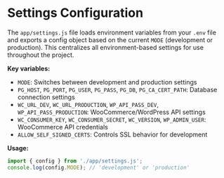 # Settings Configuration

The `app/settings.js` file loads environment variables from your `.env` file and exports a config object based on the current `MODE` (development or production). This centralizes all environment-based settings for use throughout the project.

**Key variables:**
- `MODE`: Switches between development and production settings
- `PG_HOST`, `PG_PORT`, `PG_USER`, `PG_PASS`, `PG_DB`, `PG_CA_CERT_PATH`: Database connection settings
- `WC_URL_DEV`, `WC_URL_PRODUCTION`, `WP_API_PASS_DEV`, `WP_API_PASS_PRODUCTION`: WooCommerce/WordPress API settings
- `WC_CONSUMER_KEY`, `WC_CONSUMER_SECRET`, `WC_VERSION`, `WP_ADMIN_USER`: WooCommerce API credentials
- `ALLOW_SELF_SIGNED_CERTS`: Controls SSL behavior for development

**Usage:**
```js
import { config } from './app/settings.js';
console.log(config.MODE); // 'development' or 'production'
```
